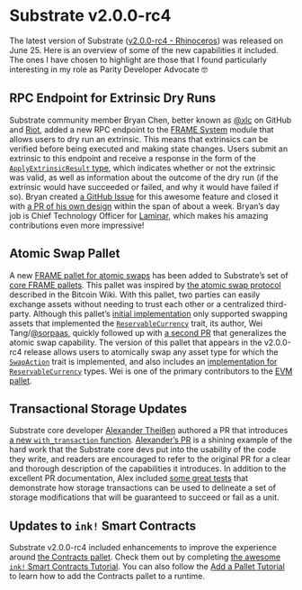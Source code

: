# Substrate v2.0.0-rc4

The latest version of Substrate
([v2.0.0-rc4 - Rhinoceros](https://github.com/paritytech/substrate/releases/tag/v2.0.0-rc4)) was released on June 25.
Here is an overview of some of the new capabilities it included. The ones I have chosen to highlight are those that I
found particularly interesting in my role as Parity Developer Advocate :nerd_face:

## RPC Endpoint for Extrinsic Dry Runs

Substrate community member Bryan Chen, better known as [@xlc](https://github.com/xlc) on GitHub and
[Riot](https://riot.im/app/#/room/!HzySYSaIhtyWrwiwEV:matrix.org), added a new RPC endpoint to the
[FRAME System](https://substrate.dev/rustdocs/v2.0.0-rc4/frame_system/index.html) module that allows users to dry run an
extrinsic. This means that extrinsics can be verified before being executed and making state changes. Users submit an
extrinsic to this endpoint and receive a response in the form of the
[`ApplyExtrinsicResult` type](https://substrate.dev/rustdocs/v2.0.0-rc4/sp_runtime/type.ApplyExtrinsicResult.html),
which indicates whether or not the extrinsic was valid, as well as information about the outcome of the dry run (if the
extrinsic would have succeeded or failed, and why it would have failed if so). Bryan created
[a GitHub Issue](https://github.com/paritytech/substrate/issues/6298) for this awesome feature and closed it with
[a PR of his own design](https://github.com/paritytech/substrate/pull/6300) within the span of about a week. Bryan’s day
job is Chief Technology Officer for [Laminar](https://laminar.one/), which makes his amazing contributions even more
impressive!

## Atomic Swap Pallet

A new [FRAME pallet for atomic swaps](https://substrate.dev/rustdocs/v2.0.0-rc4/pallet_atomic_swap/index.html) has been
added to Substrate’s set of [core FRAME pallets](https://substrate.dev/docs/en/knowledgebase/runtime/frame). This pallet
was inspired by [the atomic swap protocol](https://en.bitcoin.it/wiki/Atomic_swap) described in the Bitcoin Wiki. With
this pallet, two parties can easily exchange assets without needing to trust each other or a centralized third-party.
Although this pallet’s [initial implementation](https://github.com/paritytech/substrate/pull/6349) only supported
swapping assets that implemented the
[`ReservableCurrency`](https://substrate.dev/rustdocs/v2.0.0-rc4/frame_support/traits/trait.ReservableCurrency.html)
trait, its author, Wei Tang/[@sorpaas](https://github.com/sorpaas), quickly followed up with
[a second PR](https://github.com/paritytech/substrate/pull/6421) that generalizes the atomic swap capability. The
version of this pallet that appears in the v2.0.0-rc4 release allows users to atomically swap any asset type for which
the [`SwapAction`](https://substrate.dev/rustdocs/v2.0.0-rc4/pallet_atomic_swap/trait.SwapAction.html) trait is
implemented, and also includes an
[implementation for `ReservableCurrency`](https://github.com/paritytech/substrate/blob/v2.0.0-rc4/frame/atomic-swap/src/lib.rs#L124)
types. Wei is one of the primary contributors to the
[EVM pallet](https://substrate.dev/rustdocs/v2.0.0-rc4/pallet_evm/index.html).

## Transactional Storage Updates

Substrate core developer [Alexander Theißen](https://github.com/athei) authored a PR that introduces
[a new `with_transaction` function](https://substrate.dev/rustdocs/v2.0.0-rc4/frame_support/storage/fn.with_transaction.html).
[Alexander’s PR](https://github.com/paritytech/substrate/pull/6269) is a shining example of the hard work that the
Substrate core devs put into the usability of the code they write, and readers are encouraged to refer to the original
PR for a clear and thorough description of the capabilities it introduces. In addition to the excellent PR
documentation, Alex included
[some great tests](https://github.com/paritytech/substrate/blob/v2.0.0-rc4/frame/support/test/tests/storage_transaction.rs#L41)
that demonstrate how storage transactions can be used to delineate a set of storage modifications that will be
guaranteed to succeed or fail as a unit.

## Updates to `ink!` Smart Contracts

Substrate v2.0.0-rc4 included enhancements to improve the experience around
[the Contracts pallet](https://substrate.dev/rustdocs/v2.0.0-rc4/pallet_contracts/index.html). Check them out by
completing [the awesome `ink!` Smart Contracts Tutorial](https://substrate.dev/substrate-contracts-workshop/#/). You can
also follow the [Add a Pallet Tutorial](https://substrate.dev/docs/en/tutorials/add-a-pallet-to-your-runtime/) to learn
how to add the Contracts pallet to a runtime.

